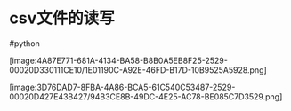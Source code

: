 # csv文件的读写
#python

[image:4A87E771-681A-4134-BA58-B8B0A5EB8F25-2529-00020D330111CE10/1E01190C-A92E-46FD-B17D-10B9525A5928.png]

[image:3D76DAD7-8FBA-4A86-BCA5-61C540C53487-2529-00020D427E43B427/94B3CE8B-49DC-4E25-AC78-BE085C7D3529.png]
